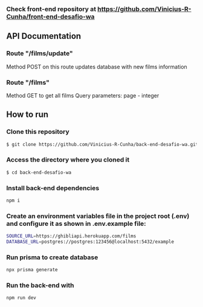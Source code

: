 ### Check front-end repository at https://github.com/Vinicius-R-Cunha/front-end-desafio-wa

## API Documentation

### Route "/films/update"

Method POST on this route updates database with new films information

### Route "/films"

Method GET to get all films
Query parameters: page - integer

## How to run

### Clone this repository

```bash
$ git clone https://github.com/Vinicius-R-Cunha/back-end-desafio-wa.git
```

### Access the directory where you cloned it

```bash
$ cd back-end-desafio-wa
```

### Install back-end dependencies

```bash
npm i
```

### Create an environment variables file in the project root (.env) and configure it as shown in .env.example file:

```bash
SOURCE_URL=https://ghibliapi.herokuapp.com/films
DATABASE_URL=postgres://postgres:123456@localhost:5432/example
```

### Run prisma to create database

```bash
npx prisma generate
```

### Run the back-end with

```bash
npm run dev
```

